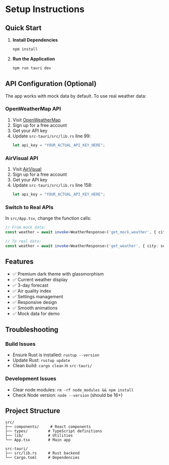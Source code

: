 # Setup Instructions

## Quick Start

1. **Install Dependencies**
   ```bash
   npm install
   ```

2. **Run the Application**
   ```bash
   npm run tauri dev
   ```

## API Configuration (Optional)

The app works with mock data by default. To use real weather data:

### OpenWeatherMap API
1. Visit [OpenWeatherMap](https://openweathermap.org/api)
2. Sign up for a free account
3. Get your API key
4. Update `src-tauri/src/lib.rs` line 99:
   ```rust
   let api_key = "YOUR_ACTUAL_API_KEY_HERE";
   ```

### AirVisual API
1. Visit [AirVisual](https://www.iqair.com/air-pollution-data-api)
2. Sign up for a free account
3. Get your API key
4. Update `src-tauri/src/lib.rs` line 158:
   ```rust
   let api_key = "YOUR_ACTUAL_API_KEY_HERE";
   ```

### Switch to Real APIs
In `src/App.tsx`, change the function calls:
```typescript
// From mock data:
const weather = await invoke<WeatherResponse>('get_mock_weather', { city: settings.city });

// To real data:
const weather = await invoke<WeatherResponse>('get_weather', { city: settings.city });
```

## Features

- ✅ Premium dark theme with glassmorphism
- ✅ Current weather display
- ✅ 3-day forecast
- ✅ Air quality index
- ✅ Settings management
- ✅ Responsive design
- ✅ Smooth animations
- ✅ Mock data for demo

## Troubleshooting

### Build Issues
- Ensure Rust is installed: `rustup --version`
- Update Rust: `rustup update`
- Clean build: `cargo clean` in `src-tauri/`

### Development Issues
- Clear node modules: `rm -rf node_modules && npm install`
- Check Node version: `node --version` (should be 16+)

## Project Structure

```
src/
├── components/     # React components
├── types/         # TypeScript definitions
├── lib/           # Utilities
└── App.tsx        # Main app

src-tauri/
├── src/lib.rs     # Rust backend
└── Cargo.toml     # Dependencies
```
